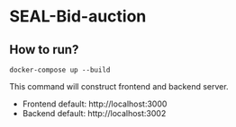 # SEAL-Bid-auction

## How to run?
`docker-compose up --build`

This command will construct frontend and backend server.

- Frontend default: http://localhost:3000
- Backend default: http://localhost:3002